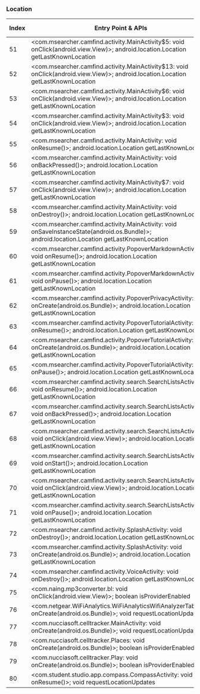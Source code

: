 ### Location
| Index | Entry Point & APIs | Screen shot | Resource id | Label |
| ------------- | ------------- | ------------- |-------------|-------------|
| 51 | <com.msearcher.camfind.activity.MainActivity$5: void onClick(android.view.View)>; android.location.Location getLastKnownLocation | ![](D:\COSMOS\output\py\Play_win8\Tools\com.msearcher.camfind\com.msearcher.camfind.activity.MainActivity.png) |  | |
| 52 | <com.msearcher.camfind.activity.MainActivity$13: void onClick(android.view.View)>; android.location.Location getLastKnownLocation | ![](D:\COSMOS\output\py\Play_win8\Tools\com.msearcher.camfind\com.msearcher.camfind.activity.MainActivity.png) |  | |
| 53 | <com.msearcher.camfind.activity.MainActivity$6: void onClick(android.view.View)>; android.location.Location getLastKnownLocation | ![](D:\COSMOS\output\py\Play_win8\Tools\com.msearcher.camfind\com.msearcher.camfind.activity.MainActivity.png) |  | |
| 54 | <com.msearcher.camfind.activity.MainActivity$3: void onClick(android.view.View)>; android.location.Location getLastKnownLocation | ![](D:\COSMOS\output\py\Play_win8\Tools\com.msearcher.camfind\com.msearcher.camfind.activity.MainActivity.png) | {'2131689562': <sensitive_component.SensitiveComponent.SensitiveView object at 0x0000012524444EB8>} | |
| 55 | <com.msearcher.camfind.activity.MainActivity: void onResume()>; android.location.Location getLastKnownLocation | ![](D:\COSMOS\output\py\Play_win8\Tools\com.msearcher.camfind\com.msearcher.camfind.activity.MainActivity.png) |  | |
| 56 | <com.msearcher.camfind.activity.MainActivity: void onBackPressed()>; android.location.Location getLastKnownLocation | ![](D:\COSMOS\output\py\Play_win8\Tools\com.msearcher.camfind\com.msearcher.camfind.activity.MainActivity.png) |  | |
| 57 | <com.msearcher.camfind.activity.MainActivity$7: void onClick(android.view.View)>; android.location.Location getLastKnownLocation | ![](D:\COSMOS\output\py\Play_win8\Tools\com.msearcher.camfind\com.msearcher.camfind.activity.MainActivity.png) |  | |
| 58 | <com.msearcher.camfind.activity.MainActivity: void onDestroy()>; android.location.Location getLastKnownLocation | ![](D:\COSMOS\output\py\Play_win8\Tools\com.msearcher.camfind\com.msearcher.camfind.activity.MainActivity.png) |  | |
| 59 | <com.msearcher.camfind.activity.MainActivity: void onSaveInstanceState(android.os.Bundle)>; android.location.Location getLastKnownLocation | ![](D:\COSMOS\output\py\Play_win8\Tools\com.msearcher.camfind\com.msearcher.camfind.activity.MainActivity.png) |  | |
| 60 | <com.msearcher.camfind.activity.PopoverMarkdownActivity: void onResume()>; android.location.Location getLastKnownLocation | ![](D:\COSMOS\output\py\Play_win8\Tools\com.msearcher.camfind\com.msearcher.camfind.activity.PopoverMarkdownActivity.png) |  | |
| 61 | <com.msearcher.camfind.activity.PopoverMarkdownActivity: void onPause()>; android.location.Location getLastKnownLocation | ![](D:\COSMOS\output\py\Play_win8\Tools\com.msearcher.camfind\com.msearcher.camfind.activity.PopoverMarkdownActivity.png) |  | |
| 62 | <com.msearcher.camfind.activity.PopoverPrivacyActivity: void onCreate(android.os.Bundle)>; android.location.Location getLastKnownLocation | ![](D:\COSMOS\output\py\Play_win8\Tools\com.msearcher.camfind\com.msearcher.camfind.activity.PopoverPrivacyActivity.png) |  | |
| 63 | <com.msearcher.camfind.activity.PopoverTutorialActivity: void onResume()>; android.location.Location getLastKnownLocation | ![](D:\COSMOS\output\py\Play_win8\Tools\com.msearcher.camfind\com.msearcher.camfind.activity.PopoverTutorialActivity.png) |  | |
| 64 | <com.msearcher.camfind.activity.PopoverTutorialActivity: void onCreate(android.os.Bundle)>; android.location.Location getLastKnownLocation | ![](D:\COSMOS\output\py\Play_win8\Tools\com.msearcher.camfind\com.msearcher.camfind.activity.PopoverTutorialActivity.png) |  | |
| 65 | <com.msearcher.camfind.activity.PopoverTutorialActivity: void onPause()>; android.location.Location getLastKnownLocation | ![](D:\COSMOS\output\py\Play_win8\Tools\com.msearcher.camfind\com.msearcher.camfind.activity.PopoverTutorialActivity.png) |  | |
| 66 | <com.msearcher.camfind.activity.search.SearchListsActivity: void onResume()>; android.location.Location getLastKnownLocation | ![](D:\COSMOS\output\py\Play_win8\Tools\com.msearcher.camfind\com.msearcher.camfind.activity.search.SearchListsActivity.png) |  | |
| 67 | <com.msearcher.camfind.activity.search.SearchListsActivity: void onBackPressed()>; android.location.Location getLastKnownLocation | ![](D:\COSMOS\output\py\Play_win8\Tools\com.msearcher.camfind\com.msearcher.camfind.activity.search.SearchListsActivity.png) |  | |
| 68 | <com.msearcher.camfind.activity.search.SearchListsActivity$8: void onClick(android.view.View)>; android.location.Location getLastKnownLocation | ![](D:\COSMOS\output\py\Play_win8\Tools\com.msearcher.camfind\com.msearcher.camfind.activity.search.SearchListsActivity.png) |  | |
| 69 | <com.msearcher.camfind.activity.search.SearchListsActivity: void onStart()>; android.location.Location getLastKnownLocation | ![](D:\COSMOS\output\py\Play_win8\Tools\com.msearcher.camfind\com.msearcher.camfind.activity.search.SearchListsActivity.png) |  | |
| 70 | <com.msearcher.camfind.activity.search.SearchListsActivity$9: void onClick(android.view.View)>; android.location.Location getLastKnownLocation | ![](D:\COSMOS\output\py\Play_win8\Tools\com.msearcher.camfind\com.msearcher.camfind.activity.search.SearchListsActivity.png) |  | |
| 71 | <com.msearcher.camfind.activity.search.SearchListsActivity: void onPause()>; android.location.Location getLastKnownLocation | ![](D:\COSMOS\output\py\Play_win8\Tools\com.msearcher.camfind\com.msearcher.camfind.activity.search.SearchListsActivity.png) |  | |
| 72 | <com.msearcher.camfind.activity.SplashActivity: void onDestroy()>; android.location.Location getLastKnownLocation | ![](D:\COSMOS\output\py\Play_win8\Tools\com.msearcher.camfind\com.msearcher.camfind.activity.SplashActivity.png) |  | |
| 73 | <com.msearcher.camfind.activity.SplashActivity: void onCreate(android.os.Bundle)>; android.location.Location getLastKnownLocation | ![](D:\COSMOS\output\py\Play_win8\Tools\com.msearcher.camfind\com.msearcher.camfind.activity.SplashActivity.png) |  | |
| 74 | <com.msearcher.camfind.activity.VoiceActivity: void onDestroy()>; android.location.Location getLastKnownLocation | ![](D:\COSMOS\output\py\Play_win8\Tools\com.msearcher.camfind\com.msearcher.camfind.activity.VoiceActivity.png) |  | |
| 75 | <com.naing.mp3converter.bl: void onClick(android.view.View)>; boolean isProviderEnabled | ![](D:\COSMOS\output\py\Play_win8\Tools\com.naing.mp3converter\com.naing.mp3converter.MainActivity.png) |  | |
| 76 | <com.netgear.WiFiAnalytics.WiFiAnalyticsWifiAnalyzerTab: void onCreate(android.os.Bundle)>; void requestLocationUpdates | ![](D:\COSMOS\output\py\Play_win8\Tools\com.netgear.WiFiAnalytics\com.netgear.WiFiAnalytics.WiFiAnalyticsWifiAnalyzerTab.png) |  | |
| 77 | <com.nucciasoft.celltracker.MainActivity: void onCreate(android.os.Bundle)>; void requestLocationUpdates | ![](D:\COSMOS\output\py\Play_win8\Tools\com.nucciasoft.celltracker\com.nucciasoft.celltracker.MainActivity.png) |  | |
| 78 | <com.nucciasoft.celltracker.Places: void onCreate(android.os.Bundle)>; boolean isProviderEnabled | ![](D:\COSMOS\output\py\Play_win8\Tools\com.nucciasoft.celltracker\com.nucciasoft.celltracker.Places.png) |  | |
| 79 | <com.nucciasoft.celltracker.Play: void onCreate(android.os.Bundle)>; boolean isProviderEnabled | ![](D:\COSMOS\output\py\Play_win8\Tools\com.nucciasoft.celltracker\com.nucciasoft.celltracker.Play.png) |  | |
| 80 | <com.student.studio.app.compass.CompassActivity: void onResume()>; void requestLocationUpdates | ![](D:\COSMOS\output\py\Play_win8\Tools\com.pro.app.compass\com.student.studio.app.compass.CompassActivity.png) |  | |
